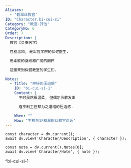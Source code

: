 ```yaml
---
Aliases:
  - "碧翠丝教官"
ID: "Character.bi-cui-si"
Category: "教官·其他"
CategoryNo: 6
Order: 7
Description: |
  教官【负责医学】

  性格温和, 是军官学院的保健医生.

  用柔软的身段和广阔的胸怀

  迎接来到保健教室的学生们.

Notes:
  - Title: "神秘的压迫感"
    ID: "bi-cui-si-1"
    Content: |
      平时虽然很温柔, 但偶尔会散发出

      连亨利主任都为之退缩的压迫感.

    When: ""
    How: "主校舍1F和翠碧丝教官对话"
---
```

```dataviewjs
const character = dv.current();
await dv.view('Character/Description', { character });
```

```dataviewjs
const note = dv.current().Notes[0];
await dv.view('Character/Note', { note });
```
^bi-cui-si-1